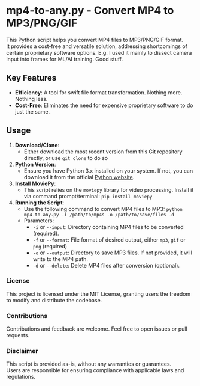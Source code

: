# mp4-to-any.py - Convert MP4 to MP3/PNG/GIF

This Python script helps you convert MP4 files to MP3/PNG/GIF format.<br>
It provides a cost-free and versatile solution, addressing shortcomings of certain proprietary software options.
E.g. I used it mainly to dissect camera input into frames for ML/AI training. Good stuff.

## Key Features
- **Efficiency**: A tool for swift file format transformation. Nothing more. Nothing less.
- **Cost-Free**: Eliminates the need for expensive proprietary software to do just the same.

## Usage
1. **Download/Clone**:
   - Either download the most recent version from this Git repository directly, or use `git clone` to do so
2. **Python Version**:
   - Ensure you have Python 3.x installed on your system. If not, you can download it from the official [Python website](https://www.python.org/downloads/).
3. **Install MoviePy**:
   - This script relies on the `moviepy` library for video processing. Install it via command prompt/terminal: `pip install moviepy`
4. **Running the Script**:
    - Use the following command to convert MP4 files to MP3: `python mp4-to-any.py -i /path/to/mp4s -o /path/to/save/files -d`
    - Parameters:
      - `-i` or `--input`: Directory containing MP4 files to be converted (required).
      - `-f` or `--format`: File format of desired output, either `mp3`, `gif` or `png` (required)
      - `-o` or `--output`: Directory to save MP3 files. If not provided, it will write to the MP4 path.
      - `-d` or `--delete`: Delete MP4 files after conversion (optional).

### License
This project is licensed under the MIT License, granting users the freedom to modify and distribute the codebase.

### Contributions
Contributions and feedback are welcome. Feel free to open issues or pull requests.

### Disclaimer
This script is provided as-is, without any warranties or guarantees.<br>
Users are responsible for ensuring compliance with applicable laws and regulations.
